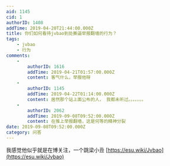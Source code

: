 ```yaml
---
aid: 1145
cid: 1
authorID: 1408
addTime: 2019-04-20T21:44:00.000Z
title: 你们如何看待jvbao到处撕逼举报翻墙的行为？
tags:
    - jvbao
    - 行为
comments:
    -
        authorID: 1616
        addTime: 2019-04-21T01:57:00.000Z
        content: 客气什么，举报他呀
    -
        authorID: 1145
        addTime: 2019-04-22T01:14:00.000Z
        content: 居然那个站上面公布的人， 我都未听过。。。。。。。
    -
        authorID: 2062
        addTime: 2019-09-08T09:52:00.000Z
        content: 在推上举报翻墙，这是何等的精神分裂
date: 2019-09-08T09:52:00.000Z
category: 问答
---
```


我感觉他似乎就是在博关注，一个跳梁小丑 [https://esu.wiki/Jvbao](https://esu.wiki/Jvbao)
